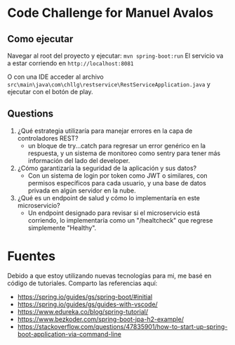 # Code Challenge for Manuel Avalos

## Como ejecutar
Navegar al root del proyecto y ejecutar:
`mvn spring-boot:run`
El servicio va a estar corriendo en `http://localhost:8081`

O con una IDE acceder al archivo `src\main\java\com\chllg\restservice\RestServiceApplication.java` y ejecutar con el botón de play.

## Questions
1. ¿Qué estrategia utilizaría para manejar errores en la capa de controladores REST?
    - un bloque de try...catch para regresar un error genérico en la respuesta, y un sistema de monitoreo como sentry para tener más información del lado del developer.
2. ¿Cómo garantizaría la seguridad de la aplicación y sus datos?
    - Con un sistema de login por token como JWT o similares, con permisos específicos para cada usuario, y una base de datos privada en algún servidor en la nube.
3. ¿Qué es un endpoint de salud y cómo lo implementaría en este microservicio?
    - Un endpoint designado para revisar si el microservicio está corriendo, lo implementaría como un "/healtcheck" que regrese simplemente "Healthy".

# Fuentes
Debido a que estoy utilizando nuevas tecnologías para mi, me basé en código de tutoriales. Comparto las referencias aquí:
- https://spring.io/guides/gs/spring-boot/#initial
- https://spring.io/guides/gs/guides-with-vscode/
- https://www.edureka.co/blog/spring-tutorial/
- https://www.bezkoder.com/spring-boot-jpa-h2-example/
- https://stackoverflow.com/questions/47835901/how-to-start-up-spring-boot-application-via-command-line

